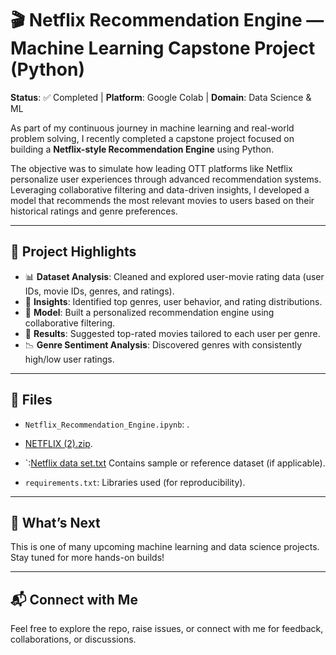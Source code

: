 # 🎬 Netflix Recommendation Engine — Machine Learning Capstone Project (Python)

**Status**: ✅ Completed | **Platform**: Google Colab | **Domain**: Data Science & ML

As part of my continuous journey in machine learning and real-world problem solving, I recently completed a capstone project focused on building a **Netflix-style Recommendation Engine** using Python.

The objective was to simulate how leading OTT platforms like Netflix personalize user experiences through advanced recommendation systems. Leveraging collaborative filtering and data-driven insights, I developed a model that recommends the most relevant movies to users based on their historical ratings and genre preferences.

---

## 📌 Project Highlights

- 📊 **Dataset Analysis**: Cleaned and explored user-movie rating data (user IDs, movie IDs, genres, and ratings).
- 🔎 **Insights**: Identified top genres, user behavior, and rating distributions.
- 🤖 **Model**: Built a personalized recommendation engine using collaborative filtering.
- 🎯 **Results**: Suggested top-rated movies tailored to each user per genre.
- 📉 **Genre Sentiment Analysis**: Discovered genres with consistently high/low user ratings.

---

## 📁 Files

- `Netflix_Recommendation_Engine.ipynb`: .
- [NETFLIX (2).zip](https://github.com/user-attachments/files/21187741/NETFLIX.2.zip).

- `:[Netflix data set.txt](https://github.com/user-attachments/files/21187729/Netflix.data.set.txt)
 Contains sample or reference dataset (if applicable).
- `requirements.txt`: Libraries used (for reproducibility).

---

## 🔮 What’s Next

This is one of many upcoming machine learning and data science projects. Stay tuned for more hands-on builds!

---

## 📬 Connect with Me

Feel free to explore the repo, raise issues, or connect with me for feedback, collaborations, or discussions.


